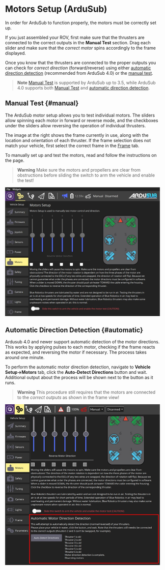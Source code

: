 # Motors Setup (ArduSub)

In order for ArduSub to function properly, the motors must be correctly set up.

If you just assembled your ROV, first make sure that the thrusters are connected to the correct outputs in the **Manual Test** section.
Drag each slider and make sure that the *correct motor* spins accordingly to the frame displayed.

Once you know that the thrusters are connected to the proper outputs you can check for *correct direction* (forward/reverse) using either [automatic direction detection](#automatic) (recommended from ArduSub 4.0) or the [manual test](#manual).

> **Note** [Manual Test](#manual) is supported by ArduSub up to 3.5, while ArduSub 4.0 supports both [Manual Test](#manual) and [automatic direction detection](#automatic).

## Manual Test {#manual}

The ArduSub motor setup allows you to test individual motors.
The sliders allow spinning each motor in forward or reverse mode, and the checkboxes under the sliders allow reversing the operation of individual thrusters.

The image at the right shows the frame currently in use, along with the location and orientation of each thruster. 
If the frame selection does not match your vehicle, first select the correct frame in the [Frame](../SetupView/airframe_ardupilot.md#ardusub) tab.

To manually set up and test the motors, read and follow the instructions on the page.

> **Warning** Make sure the motors and propellers are clear from obstructions before sliding the switch to arm the vehicle and enable the test!

![Ardusub Motors Test](../../../assets/setup/motors-sub.jpg)

## Automatic Direction Detection {#automatic}

Ardusub 4.0 and newer support automatic detection of the motor directions.
This works by applying pulses to each motor, checking if the frame reacts as expected, and reversing the motor if necessary.
The process takes around one minute.

To perform the automatic motor direction detection, navigate to **Vehicle Setup->Motors** tab, click the **Auto-Detect Directions** button and wait.
Additional output about the process will be shown next to the button as it runs.

> **Warning** This procedure still requires that the motors are connected to the *correct outputs* as shown in the frame view!

![Ardusub Motors Auto-Setup](../../../assets/setup/motors-sub-auto.jpg)
